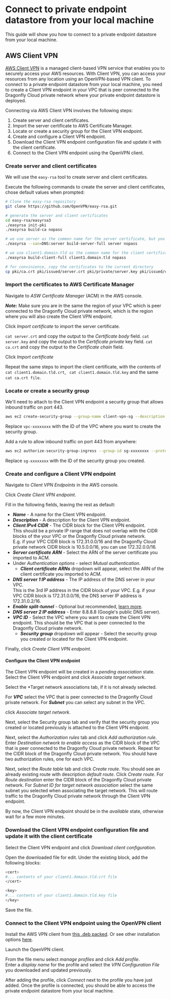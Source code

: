 # Connect to private endpoint datastore from your local machine

This guide will show you how to connect to a private endpoint datastore from your local machine.

## AWS Client VPN

[AWS Client VPN](https://docs.aws.amazon.com/vpn/latest/clientvpn-admin/what-is.html) is a managed client-based VPN service that enables you to securely access your AWS resources. With Client VPN, you can access your resources from any location using an OpenVPN-based VPN client.
To connect to a private endpoint datastore from your local machine, you need to create a Client VPN endpoint in your VPC that is peer connected to the Dragonfly Cloud private network where your private endpoint datastore is deployed.

Connecting via AWS Client VPN involves the following steps:
1.  Create server and client certificates.
2.  Import the server certificate to AWS Certificate Manager.
3.  Locate or create a security group for the Client VPN endpoint.
4.  Create and configure a Client VPN endpoint.
5.  Download the Client VPN endpoint configuration file and update it with the client certificate.
6.  Connect to the Client VPN endpoint using the OpenVPN client.

### Create server and client certificates

We will use the `easy-rsa` tool to create server and client certificates. 

Execute the following commands to create the server and client certificates, chose default values when prompted:

``` bash
# Clone the easy-rsa repository
git clone https://github.com/OpenVPN/easy-rsa.git

# generate the server and client certificates
cd easy-rsa/easyrsa3
./easyrsa init-pki
./easyrsa build-ca nopass

# we use server as the common name for the server certificate, but you can use any name
./easyrsa --san=DNS:server build-server-full server nopass

# we use client1.domain.tld as the common name for the client certificate, but you can use any name
./easyrsa build-client-full client1.domain.tld nopass

# for convinience, copy the certificates to the current directory
cp pki/ca.crt pki/issued/server.crt pki/private/server.key pki/issued/client1.domain.tld.crt pki/private/client1.domain.tld.key .
```

### Import the certificates to AWS Certificate Manager

Navigate to *ASW Certificate Manager* (ACM) in the AWS console.

***Note:*** Make sure you are in the same the region of your VPC which is peer connected to the Dragonfly Cloud private network, which is the region where you will also create the Client VPN endpoint.

Click *Import certificate* to import the server certificate.

`cat server.crt` and copy the output to the *Certificate body* field.
`cat server.key` and copy the output to the *Certificate private* key field.
`cat ca.crt` and copy the output to the *Certificate chain* field.

Click *Import certificate*

Repeat the same steps to import the client certificate, with the contents of `cat client1.domain.tld.crt`, ` cat client1.domain.tld.key` and the same `cat ca.crt file`.

### Locate or create a security group

We'll need to attach to the Client VPN endpoint a security group that allows inbound traffic on port 443.

```bash
aws ec2 create-security-group --group-name client-vpn-sg --description "Client VPN security group" --vpc-id vpc-xxxxxxxx
```

Replace `vpc-xxxxxxxx` with the ID of the VPC where you want to create the security group.

Add a rule to allow inbound traffic on port 443 from anywhere:

```bash
aws ec2 authorize-security-group-ingress --group-id sg-xxxxxxxx --protocol tcp --port 443 --cidr 0.0.0.0/0
```

Replace `sg-xxxxxxxx` with the ID of the security group you created.

### Create and configure a Client VPN endpoint

Navigate to *Client VPN Endpoints* in the AWS console.

Click *Create Client VPN endpoint*.

Fill in the following fields, leaving the rest as default:
- ***Name*** - A name for the Client VPN endpoint.
- ***Description*** - A description for the Client VPN endpoint.
- ***Client IPv4 CIDR*** - The CIDR block for the Client VPN endpoint.  
  This should be a private IP range that does not overlap with the CIDR blocks of the your VPC or the Dragonfly Cloud private network.  
  E.g. if your VPC CIDR block is 172.31.0.0/16 and the Dragonfly Cloud private network CIDR block is 10.5.0.0/16, you can use 172.32.0.0/16.
- ***Server certificate ARN*** - Select the ARN of the server certificate you imported to ACM.
- Under *Authentication options* - select *Mutual authentication*.
  - ***Client certificate ARNs*** dropdown will appear, select the ARN of the client certificate you imported to ACM.
- ***DNS server 1 IP address*** - The IP address of the DNS server in your VPC.  
  This is the 3rd IP address in the CIDR block of your VPC. E.g. if your VPC CIDR block is 172.31.0.0/16, the DNS server IP address is 172.31.0.2/16.
- ***Enable split-tunnel*** - Optional but recommended, [learn more](https://docs.aws.amazon.com/vpn/latest/clientvpn-admin/split-tunnel-vpn.html).
- ***DNS server 2 IP address*** - Enter 8.8.8.8 (Google's public DNS server).
- ***VPC ID*** - Select the VPC where you want to create the Client VPN endpoint. This should be the VPC that is peer connected to the Dragonfly Cloud private network.
  - ***Security group*** dropdown will appear - Select the security group you created or located for the Client VPN endpoint.

Finally, click *Create Client VPN endpoint*.

#### Configure the Client VPN endpoint

The Client VPN endpoint will be created in a *pending association* state. 
Select the Client VPN endpoint and click *Associate target network*.

Select the *Target network associations tab, if it is not already selected.

For ***VPC*** select the VPC that is peer connected to the Dragonfly Cloud private network.
For ***Subnet*** you can select any subnet in the VPC.

click *Associate target network*.

Next, select the Security group tab and verify that the security group you created or located previously is attached to the Client VPN endpoint.

Next, select the *Authorization rules* tab and click *Add authorization rule*.
Enter *Destination network to enable access* as the CIDR block of the VPC that is peer connected to the Dragonfly Cloud private network.
Repeat for the CIDR block of the Dragonfly Cloud private network.
You should have two authorization rules, one for each VPC.

Next, select the *Route table* tab and click *Create route*.
You should see an already existing route with description *default route*.
Click *Create route*.
For *Route destination* enter the CIDR block of the Dragonfly Cloud private network.
For *Subnet ID for target network association* select the same subnet you selected when associating the target network.
This will route traffic to the Dragonfly Cloud private network through the Client VPN endpoint.

By now, the Client VPN endpoint should be in the *available* state, otherwise wait for a few more minutes.

### Download the Client VPN endpoint configuration file and update it with the client certificate

Select the Client VPN endpoint and click *Download client configuration*.

Open the downloaded file for edit.
Under the existing <ca> </ca> block, add the following blocks:

```bash
<cert>
#... contents of your client1.domain.tld.crt file
</cert>

<key>
#... contents of your client1.domain.tld.key file
</key>
```

Save the file.

### Connect to the Client VPN endpoint using the OpenVPN client

Install the AWS VPN client from [this .deb packed](https://d20adtppz83p9s.cloudfront.net/GTK/latest/awsvpnclient_amd64.deb).
Or see other installation options [here](hhttps://docs.aws.amazon.com/vpn/latest/clientvpn-user/client-vpn-connect-linux-install.html).

Launch the OpenVPN client.

From the file menu select *manage profiles* and click *Add profile*.   
Enter a *display name* for the profile and select the *VPN Configuration File* you downloaded and updated previously.

After adding the profile, click *Connect* next to the profile you have just added.
Once the profile is connected, you should be able to access the private endpoint datastore from your local machine.


